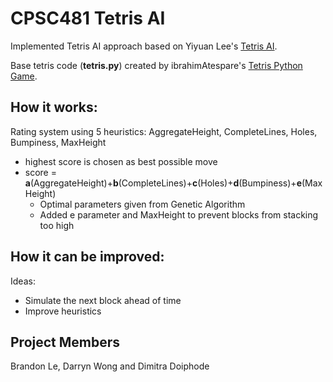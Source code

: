 # CPSC481 Tetris AI
Implemented Tetris AI approach based on Yiyuan Lee's [Tetris AI](https://codemyroad.wordpress.com/2013/04/14/tetris-ai-the-near-perfect-player/).

Base tetris code (**tetris.py**) created by ibrahimAtespare's [Tetris Python Game](https://github.com/ibrahimAtespare/tetris-python).

## How it works:
Rating system using 5 heuristics: AggregateHeight, CompleteLines, Holes, Bumpiness, MaxHeight
- highest score is chosen as best possible move
- score = **a**(AggregateHeight)+**b**(CompleteLines)+**c**(Holes)+**d**(Bumpiness)+**e**(MaxHeight)
  - Optimal parameters given from Genetic Algorithm
  - Added e parameter and MaxHeight to prevent blocks from stacking too high

## How it can be improved:
Ideas:
- Simulate the next block ahead of time
- Improve heuristics

## Project Members
Brandon Le, Darryn Wong and Dimitra Doiphode
